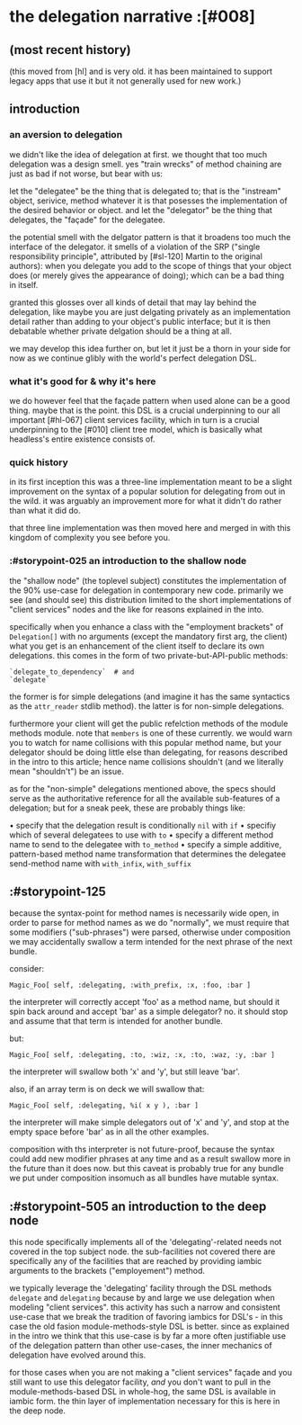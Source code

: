 # the delegation narrative :[#008]


## (most recent history)

(this moved from [hl] and is very old. it has been maintained to support
legacy apps that use it but it not generally used for new work.)




## introduction

### an aversion to delegation

we didn't like the idea of delegation at first. we thought that too much
delegation was a design smell. yes "train wrecks" of method chaining are
just as bad if not worse, but bear with us:

let the "delegatee" be the thing that is delegated to; that is the "instream"
object, serivice, method whatever it is that posesses the implementation of
the desired behavior or object. and let the "delegator" be the thing that
delegates, the "façade" for the delegatee.

the potential smell with the delgator pattern is that it broadens too much
the interface of the delegator. it smells of a violation of the SRP
("single responsibility principle", attributed by [#sl-120] Martin to the
original authors): when you delegate you add to the scope of things that your
object does (or merely gives the appearance of doing); which can be a bad
thing in itself.

granted this glosses over all kinds of detail that may lay behind the
delegation, like maybe you are just delgating privately as an implementation
detail rather than adding to your object's public interface; but it is then
debatable whether private delgation should be a thing at all.

we may develop this idea further on, but let it just be a thorn in your side
for now as we continue glibly with the world's perfect delegation DSL.




### what it's good for & why it's here

we do however feel that the façade pattern when used alone can be a good
thing. maybe that is the point. this DSL is a crucial underpinning to our
all important [#hl-067] client services facility, which in turn is a crucial
underpinning to the [#010] client tree model, which is basically what
headless's entire existence consists of.




### quick history

in its first inception this was a three-line implementation meant to be a
slight improvement on the syntax of a popular solution for delegating from out
in the wild. it was arguably an improvement more for what it didn't do rather
than what it did do.

that three line implementation was then moved here and merged in with this
kingdom of complexity you see before you.




### :#storypoint-025 an introduction to the shallow node

the "shallow node" (the toplevel subject) constitutes the implementation of
the 90% use-case for delegation in contemporary new code. primarily we see
(and should see) this distribution limited to the short implementations of
"client services" nodes and the like for reasons explained in the into.

specifically when you enhance a class with the "employment brackets" of
`Delegation[]` with no arguments (except the mandatory first arg, the client)
what you get is an enhancement of the client itself to declare its own
delegations. this comes in the form of two private-but-API-public methods:

    `delegate_to_dependency`  # and
    `delegate`

the former is for simple delegations (and imagine
it has the same syntactics as the `attr_reader` stdlib method). the latter
is for non-simple delegations.

furthermore your client will get the public refelction methods of the module
methods module. note that `members` is one of these currently. we would warn
you to watch for name collisions with this popular method name, but your
delegator should be doing little else than delegating, for reasons described
in the intro to this article; hence name collisions shouldn't (and we
literally mean "shouldn't") be an issue.

as for the "non-simple" delegations mentioned above, the specs should serve
as the authoritative reference for all the available sub-features of a
delegation; but for a sneak peek, these are probably things like:

  • specify that the delegation result is conditionally `nil` with `if`
  • specifiy which of several delegatees to use with `to`
  • specify a different method name to send to the delegatee with `to_method`
  • specify a simple additive, pattern-based method name transformation that
     determines the delegatee send-method name with `with_infix`, `with_suffix`




## :#storypoint-125

because the syntax-point for method names is necessarily wide open, in order
to parse for method names as we do "normally", we must require that some
modifiers ("sub-phrases") were parsed, otherwise under composition we may
accidentally swallow a term intended for the next phrase of the next bundle.

consider:

    Magic_Foo[ self, :delegating, :with_prefix, :x, :foo, :bar ]

the interpreter will correctly accept 'foo' as a method name, but should
it spin back around and accept 'bar' as a simple delegator? no. it should
stop and assume that that term is intended for another bundle.

but:

    Magic_Foo[ self, :delegating, :to, :wiz, :x, :to, :waz, :y, :bar ]

the interpreter will swallow both 'x' and 'y', but still leave 'bar'.

also, if an array term is on deck we will swallow that:

    Magic_Foo[ self, :delegating, %i( x y ), :bar ]

the interpreter will make simple delegators out of 'x' and 'y', and stop
at the empty space before 'bar' as in all the other examples.

composition with ths interpreter is not future-proof, because the syntax
could add new modifier phrases at any time and as a result swallow more in
the future than it does now. but this caveat is probably true for any bundle
we put under composition insomuch as all bundles have mutable syntax.




## :#storypoint-505 an introduction to the deep node

this node specifically implements all of the 'delegating'-related needs not
covered in the top subject node. the sub-facilities not covered there are
specifically any of the facilities that are reached by providing iambic
arguments to the brackets ("employement") method.

we typically leverage the 'delegating' facility through the DSL methods
`delegate` and `delegating` because by and large we use delegation when
modeling "client services". this activity has such a narrow and consistent
use-case that we break the tradition of favoring iambics for DSL's - in this
case the old fasion module-methods-style DSL is better. since as explained
in the intro we think that this use-case is by far a more often justifiable
use of the delegation pattern than other use-cases, the inner mechanics of
delegation have evolved around this.

for those cases when you are not making a "client services" façade and you
still want to use this delegator facility, *and* you don't want to pull in
the module-methods-based DSL in whole-hog, the same DSL is available in
iambic form. the thin layer of implementation necessary for this is here in
the deep node.
